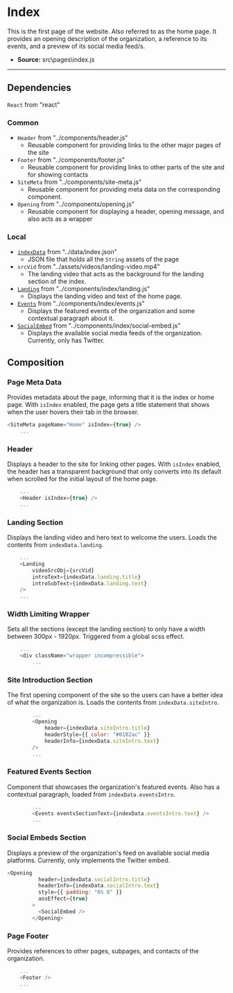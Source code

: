 # Index
This is the first page of the website. Also referred to as the home page. It provides an opening description of the organization, a reference to its events, and a preview of its social media feed/s.

- **Source:** src\pages\index.js

---

## Dependencies
`React` from "react"

### Common
- `Header` from "../components/header.js"
    - Reusable component for providing links to the other major pages of the site
- `Footer` from "../components/footer.js"
    - Reusable component for providing links to other parts of the site and for showing contacts 
- `SiteMeta` from "../components/site-meta.js"
	- Reusable component for providing meta data on the corresponding component.
- `Opening` from "../components/opening.js"
    - Reusable component for displaying a header, opening message, and also acts as a wrapper

### Local
- [`indexData`](index_assets.md) from "../data/index.json"	
    - JSON file that holds all the `String` assets of the page 
- `srcVid` from "../assets/videos/landing-video.mp4"
	- The landing video that acts as the background for the landing section of the index.
- [`Landing`](index_landing.md) from "../components/index/landing.js"
    - Displays the landing video and text of the home page.
- [`Events`](index_events.md) from "../components/index/events.js"
    - Displays the featured events of the organization and some contextual paragraph about it.
- [`SocialEmbed`](index_social_embeds.md) from "../components/index/social-embed.js"
    - Displays the available social media feeds of the organization. Currently, only has Twitter.

## Composition

### Page Meta Data
Provides metadata about the page, informing that it is the index or home page.  With `isIndex` enabled, the page gets a title statement that shows when the user hovers their tab in the browser.

```javascript
<SiteMeta pageName="Home" isIndex={true} />
	...
```

### Header
Displays a header to the site for linking other pages. With `isIndex` enabled, the header has a transparent background that only converts into its default when scrolled for the initial layout of the home page.

```javascript
    ...
	<Header isIndex={true} />
	...
```

### Landing Section
Displays the landing video and hero text to welcome the users. Loads the contents from `indexData.landing`.

```javascript
	...
	<Landing
        videoSrcObj={srcVid}
        introText={indexData.landing.title}
        introSubText={indexData.landing.text}
    />
	...
```

### Width Limiting Wrapper
Sets all the sections (except the landing section) to only have a width between 300px - 1920px. Triggered from a global scss effect.

```javascript
    ...
	<div className="wrapper incompressible">
		...
```

### Site Introduction Section
The first opening component of the site so the users can have a better idea of what the organization is. Loads the contents from `indexData.siteIntro`.

```javascript
		...
    	<Opening
        	header={indexData.siteIntro.title}
          	headerStyle={{ color: "#0182ac" }}
          	headerInfo={indexData.siteIntro.text}
        />
		...
```

### Featured Events Section
Component that showcases the organization's featured events. Also has a contextual paragraph, loaded from `indexData.eventsIntro`.

```javascript
		...
		<Events eventsSectionText={indexData.eventsIntro.text} />
		...
```

### Social Embeds Section
Displays a preview of the organization's feed on available social media platforms. Currently, only implements the Twitter embed.

```javascript
<Opening
          header={indexData.socialIntro.title}
          headerInfo={indexData.socialIntro.text}
          style={{ padding: "6% 0" }}
          aosEffect={true}
        >
          <SocialEmbed />
        </Opening>
```

### Page Footer
Provides references to other pages, subpages, and contacts of the organization.

```javascript
    ...
	<Footer />
	...
```
